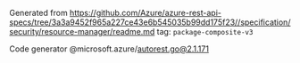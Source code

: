 Generated from https://github.com/Azure/azure-rest-api-specs/tree/3a3a9452f965a227ce43e6b545035b99dd175f23//specification/security/resource-manager/readme.md tag: `package-composite-v3`

Code generator @microsoft.azure/autorest.go@2.1.171


